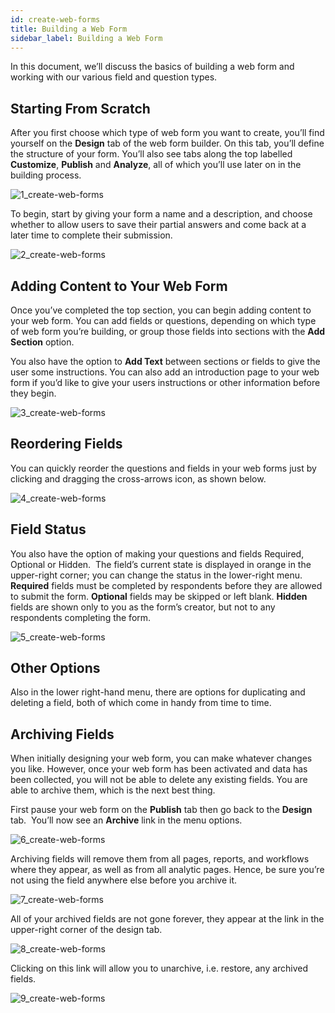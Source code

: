 ```yaml
---
id: create-web-forms
title: Building a Web Form
sidebar_label: Building a Web Form
---
```

<div style={{textAlign: "justify"}}>

In this document, we’ll discuss the basics of building a web form and working with our various field and question types. 

## Starting From Scratch

After you first choose which type of web form you want to create, you’ll find yourself on the **Design** tab of the web form builder. On this tab, you’ll define the structure of your form. You’ll also see tabs along the top labelled **Customize**, **Publish** and **Analyze**, all of which you’ll use later on in the building process. 

![1_create-web-forms](https://s3.amazonaws.com/cdn.qrvey.com/documentation_assets/ui-docs/web-forms/3.4.1.2_create-web-forms/1_create-web-forms.png#thumbnail)

To begin, start by giving your form a name and a description, and choose whether to allow users to save their partial answers and come back at a later time to complete their submission.

![2_create-web-forms](https://s3.amazonaws.com/cdn.qrvey.com/documentation_assets/ui-docs/web-forms/3.4.1.2_create-web-forms/2_create-web-forms.png#thumbnail-60)

## Adding Content to Your Web Form

Once you’ve completed the top section, you can begin adding content to your web form. You can add fields or questions, depending on which type of web form you’re building, or group those fields into sections with the **Add Section** option.

You also have the option to **Add Text** between sections or fields to give the user some instructions. You can also add an introduction page to your web form if you’d like to give your users instructions or other information before they begin. 

![3_create-web-forms](https://s3.amazonaws.com/cdn.qrvey.com/documentation_assets/ui-docs/web-forms/3.4.1.2_create-web-forms/3_create-web-forms.png#thumbnail)

## Reordering Fields

You can quickly reorder the questions and fields in your web forms just by clicking and dragging the cross-arrows icon, as shown below.

![4_create-web-forms](https://s3.amazonaws.com/cdn.qrvey.com/documentation_assets/ui-docs/web-forms/3.4.1.2_create-web-forms/4_create-web-forms.png#thumbnail-60)

## Field Status

You also have the option of making your questions and fields Required, Optional or Hidden.  The field’s current state is displayed in orange in the upper-right corner; you can change the status in the lower-right menu. **Required** fields must be completed by respondents before they are allowed to submit the form. **Optional** fields may be skipped or left blank. **Hidden** fields are shown only to you as the form’s creator, but not to any respondents completing the form. 

![5_create-web-forms](https://s3.amazonaws.com/cdn.qrvey.com/documentation_assets/ui-docs/web-forms/3.4.1.2_create-web-forms/5_create-web-forms.png#thumbnail-60)

## Other Options

Also in the lower right-hand menu, there are options for duplicating and deleting a field, both of which come in handy from time to time.

## Archiving Fields

When initially designing your web form, you can make whatever changes you like. However, once your web form has been activated and data has been collected, you will not be able to delete any existing fields. You are able to archive them, which is the next best thing. 

First pause your web form on the **Publish** tab then go back to the **Design** tab.  You’ll now see an **Archive** link in the menu options.

![6_create-web-forms](https://s3.amazonaws.com/cdn.qrvey.com/documentation_assets/ui-docs/web-forms/3.4.1.2_create-web-forms/6_create-web-forms.png#thumbnail-40)

Archiving fields will remove them from all pages, reports, and workflows where they appear, as well as from all analytic pages. Hence, be sure you’re not using the field anywhere else before you archive it. 

![7_create-web-forms](https://s3.amazonaws.com/cdn.qrvey.com/documentation_assets/ui-docs/web-forms/3.4.1.2_create-web-forms/7_create-web-forms.png#thumbnail-80)

All of your archived fields are not gone forever, they appear at the link in the upper-right corner of the design tab.

![8_create-web-forms](https://s3.amazonaws.com/cdn.qrvey.com/documentation_assets/ui-docs/web-forms/3.4.1.2_create-web-forms/8_create-web-forms.png#thumbnail-40)

Clicking on this link will allow you to unarchive, i.e. restore, any archived fields.

![9_create-web-forms](https://s3.amazonaws.com/cdn.qrvey.com/documentation_assets/ui-docs/web-forms/3.4.1.2_create-web-forms/9_create-web-forms.png#thumbnail)
</div>